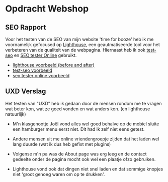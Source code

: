 # Opdracht Webshop
## SEO Rapport

Voor het testen van de SEO van mijn website 'time for booze' heb ik me voornamelijk gefocused op [Lighthouse](https://developers.google.com/web/tools/lighthouse/), een geautmatiseerde tool voor het verbeteren van de qualiteit van de webpagina.
Hiernaast heb ik ook [test-seo](https://test-seo.com) en [SEO tester Online](https://suite.seotesteronline.com/seo-checker/aHR0cDovLzI0NzIxLmhvc3RzMS5tYS1jbG91ZC5ubC90aW1lZm9yYm9vemUvYm9vemUv/) gebruikt.

- [lighthouse voorbeeld (before and after)](https://cdn.discordapp.com/attachments/370981889969881088/593375076435492864/unknown.png)
- [test-seo voorbeeld](https://cdn.discordapp.com/attachments/370981889969881088/593091659626053653/unknown.png)
- [seo tester online voorbeeld](https://cdn.discordapp.com/attachments/370981889969881088/593777629757440000/unknown.png)

## UXD Verslag

Het testen van "UXD" heb ik gedaan door de mensen rondom me te vragen wat beter kon, wat ze goed vonden en wat anders kon. (en lighthouse natuurlijk)

- M'n klasgenootje Joël vond alles wel goed behalve op de mobiel sluite een hamburger menu eerst niet. Dit had ik zelf niet eens getest.
- Andere mensen uit me online vriendengroepje zijden dat het laden wel lang duurde (wat ik dus heb gefixt met plugins)
- Volgense m'n pa was de About page was erg leeg en de contact gedeelte onder de pagina mocht ook wel een plaatje ofzo gebruiken.

- Lighthouse vond ook dat dingen niet snel laden en dat sommige knopjes niet 'groot genoeg waren om op te drukken'.